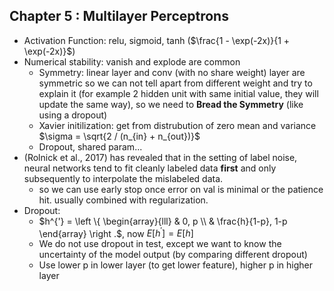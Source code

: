 ## Chapter 5 : Multilayer Perceptrons
- Activation Function: relu, sigmoid, tanh ($\frac{1 - \exp(-2x)}{1 + \exp(-2x)}$)
- Numerical stability: vanish and explode are common
  - Symmetry: linear layer and conv (with no share weight) layer are symmetric so we can not tell apart from different weight and try to explain it (for example 2 hidden unit with same initial value, they will update the same way), so we need to **Bread the Symmetry** (like using a dropout)
  - Xavier initilization: get from distrubution of zero mean and variance $\sigma = \sqrt{2 / (n_{in} + n_{out})}$
  - Dropout, shared param...
- (Rolnick et al., 2017) has revealed that in the setting of label noise, neural networks tend to fit cleanly labeled data **first** and only subsequently to interpolate the mislabeled data.
  - so we can use early stop once error on val is minimal or the patience hit. usually combined with regularization.
- Dropout:
  - $h^{'} = \left \{ 
  \begin{array}{lll}
  & 0, p \\
  & \frac{h}{1-p}, 1-p
  \end{array} 
  \right .$, now $E[h^{'}] = E[h]$
  - We do not use dropout in test, except we want to know the uncertainty of the model output (by comparing different dropout)
  - Use lower p in lower layer (to get lower feature), higher p in higher layer